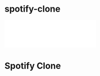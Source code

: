 # spotify-clone
 
<img src="./images/logo.png" style="width: 60%; margin: 0 auto; text-align: center;">

<h1>Spotify Clone</h1>

<p></p>